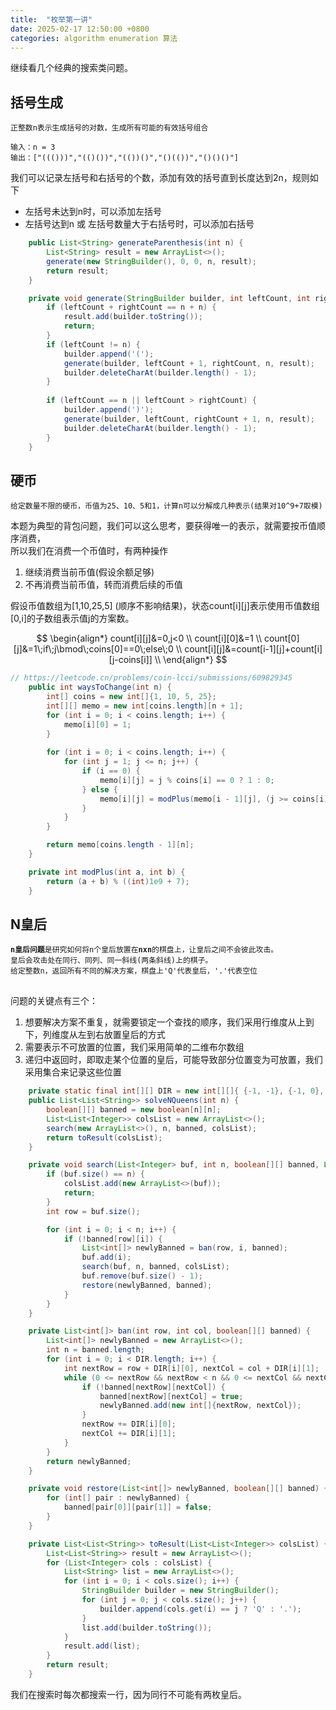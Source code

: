 ```yaml
---
title:  "枚举第一讲"
date: 2025-02-17 12:50:00 +0800
categories: algorithm enumeration 算法
---
```

继续看几个经典的搜索类问题。

## 括号生成
```text
正整数n表示生成括号的对数，生成所有可能的有效括号组合

输入：n = 3
输出：["((()))","(()())","(())()","()(())","()()()"]
```

我们可以记录左括号和右括号的个数，添加有效的括号直到长度达到2n，规则如下
+ 左括号未达到n时，可以添加左括号
+ 左括号达到n 或 左括号数量大于右括号时，可以添加右括号

```java
    public List<String> generateParenthesis(int n) {
        List<String> result = new ArrayList<>();
        generate(new StringBuilder(), 0, 0, n, result);
        return result;
    }

    private void generate(StringBuilder builder, int leftCount, int rightCount, int n, List<String> result) {
        if (leftCount + rightCount == n + n) {
            result.add(builder.toString());
            return;
        }
        if (leftCount != n) {
            builder.append('(');
            generate(builder, leftCount + 1, rightCount, n, result);
            builder.deleteCharAt(builder.length() - 1);
        }
        
        if (leftCount == n || leftCount > rightCount) {
            builder.append(')');
            generate(builder, leftCount, rightCount + 1, n, result);
            builder.deleteCharAt(builder.length() - 1);
        }
    }
```

## 硬币
```text
给定数量不限的硬币，币值为25、10、5和1，计算n可以分解成几种表示(结果对10^9+7取模)
```

本题为典型的背包问题，我们可以这么思考，要获得唯一的表示，就需要按币值顺序消费，  
所以我们在消费一个币值时，有两种操作
1. 继续消费当前币值(假设余额足够)
2. 不再消费当前币值，转而消费后续的币值

假设币值数组为[1,10,25,5] (顺序不影响结果)，状态count[i][j]表示使用币值数组[0,i]的子数组表示值j的方案数。

$$
\begin{align*}
count[i][j]&=0,j<0 \\
count[i][0]&=1 \\
count[0][j]&=1\;if\;j\bmod\;coins[0]==0\;else\;0 \\
count[i][j]&=count[i-1][j]+count[i][j-coins[i]] \\
\end{align*}
$$

```java
// https://leetcode.cn/problems/coin-lcci/submissions/609829345
    public int waysToChange(int n) {
        int[] coins = new int[]{1, 10, 5, 25};
        int[][] memo = new int[coins.length][n + 1];
        for (int i = 0; i < coins.length; i++) {
            memo[i][0] = 1;
        }
        
        for (int i = 0; i < coins.length; i++) {
            for (int j = 1; j <= n; j++) {
                if (i == 0) {
                    memo[i][j] = j % coins[i] == 0 ? 1 : 0;
                } else {
                    memo[i][j] = modPlus(memo[i - 1][j], (j >= coins[i] ? memo[i][j - coins[i]] : 0));
                }
            }
        }

        return memo[coins.length - 1][n];
    }

    private int modPlus(int a, int b) {
        return (a + b) % ((int)1e9 + 7);
    }
```

## N皇后
<div class="language-text highlighter-rouge">
<pre class="highlight">
<code><b>n皇后问题</b>是研究如何将n个皇后放置在<b>nxn</b>的棋盘上，让皇后之间不会彼此攻击。
皇后会攻击处在同行、同列、同一斜线(两条斜线)上的棋子。
给定整数n，返回所有不同的解决方案，棋盘上'Q'代表皇后，'.'代表空位
</code>
</pre>
</div>

问题的关键点有三个：
1. 想要解决方案不重复，就需要锁定一个查找的顺序，我们采用行维度从上到下，列维度从左到右放置皇后的方式
2. 需要表示不可放置的位置，我们采用简单的二维布尔数组
3. 递归中返回时，即取走某个位置的皇后，可能导致部分位置变为可放置，我们采用集合来记录这些位置

```java
    private static final int[][] DIR = new int[][]{ {-1, -1}, {-1, 0}, {0, -1}, {0, 1}, {1, 0}, {1, 1}, {1, -1}, {-1, 1}};
    public List<List<String>> solveNQueens(int n) {
        boolean[][] banned = new boolean[n][n];
        List<List<Integer>> colsList = new ArrayList<>();
        search(new ArrayList<>(), n, banned, colsList);
        return toResult(colsList);
    }

    private void search(List<Integer> buf, int n, boolean[][] banned, List<List<Integer>> colsList) {
        if (buf.size() == n) {
            colsList.add(new ArrayList<>(buf));
            return;
        }
        int row = buf.size();

        for (int i = 0; i < n; i++) {
            if (!banned[row][i]) {
                List<int[]> newlyBanned = ban(row, i, banned);
                buf.add(i);
                search(buf, n, banned, colsList);
                buf.remove(buf.size() - 1);
                restore(newlyBanned, banned);
            }
        }
    }

    private List<int[]> ban(int row, int col, boolean[][] banned) {
        List<int[]> newlyBanned = new ArrayList<>();
        int n = banned.length;
        for (int i = 0; i < DIR.length; i++) {
            int nextRow = row + DIR[i][0], nextCol = col + DIR[i][1];
            while (0 <= nextRow && nextRow < n && 0 <= nextCol && nextCol < n) {
                if (!banned[nextRow][nextCol]) {
                    banned[nextRow][nextCol] = true;
                    newlyBanned.add(new int[]{nextRow, nextCol});
                }
                nextRow += DIR[i][0];
                nextCol += DIR[i][1];
            }
        }
        return newlyBanned;
    }

    private void restore(List<int[]> newlyBanned, boolean[][] banned) {
        for (int[] pair : newlyBanned) {
            banned[pair[0]][pair[1]] = false;
        }
    }

    private List<List<String>> toResult(List<List<Integer>> colsList) {
        List<List<String>> result = new ArrayList<>();
        for (List<Integer> cols : colsList) {
            List<String> list = new ArrayList<>();
            for (int i = 0; i < cols.size(); i++) {
                StringBuilder builder = new StringBuilder();
                for (int j = 0; j < cols.size(); j++) {
                    builder.append(cols.get(i) == j ? 'Q' : '.');
                }
                list.add(builder.toString());
            }
            result.add(list);
        }
        return result;
    }
```
我们在搜索时每次都搜索一行，因为同行不可能有两枚皇后。